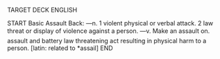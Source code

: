 TARGET DECK
ENGLISH

START
Basic
Assault
Back: —n. 1 violent physical or verbal attack. 2 law threat or display of violence against a person. —v. Make an assault on.  assault and battery law threatening act resulting in physical harm to a person. [latin: related to *assail]
END
